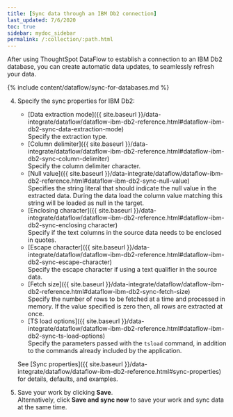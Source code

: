 ```yaml
---
title: [Sync data through an IBM Db2 connection]
last_updated: 7/6/2020
toc: true
sidebar: mydoc_sidebar
permalink: /:collection/:path.html
---
```

After using ThoughtSpot DataFlow to establish a connection to an IBM Db2 database, you can create automatic data updates, to seamlessly refresh your data.

{% include content/dataflow/sync-for-databases.md %}

4. Specify the sync properties for IBM Db2:

   * [Data extraction mode]({{ site.baseurl }}/data-integrate/dataflow/dataflow-ibm-db2-reference.html#dataflow-ibm-db2-sync-data-extraction-mode)<br/>Specify the extraction type.
   * [Column delimiter]({{ site.baseurl }}/data-integrate/dataflow/dataflow-ibm-db2-reference.html#dataflow-ibm-db2-sync-column-delimiter)<br/>Specify the column delimiter character.
   * [Null value]({{ site.baseurl }}/data-integrate/dataflow/dataflow-ibm-db2-reference.html#dataflow-ibm-db2-sync-null-value)<br/>Specifies the string literal that should indicate the null value in the extracted data. During the data load the column value matching this string will be loaded as null in the target.
   * [Enclosing character]({{ site.baseurl }}/data-integrate/dataflow/dataflow-ibm-db2-reference.html#dataflow-ibm-db2-sync-enclosing character)<br/>Specify if the text columns in the source data needs to be enclosed in quotes.
   * [Escape character]({{ site.baseurl }}/data-integrate/dataflow/dataflow-ibm-db2-reference.html#dataflow-ibm-db2-sync-escape-character)<br/>Specify the escape character if using a text qualifier in the source data.
   * [Fetch size]({{ site.baseurl }}/data-integrate/dataflow/dataflow-ibm-db2-reference.html#dataflow-ibm-db2-sync-fetch-size)<br/>Specify the number of rows to be fetched at a time and processed in memory. If the value specified is zero then, all rows are extracted at once.
   * [TS load options]({{ site.baseurl }}/data-integrate/dataflow/dataflow-ibm-db2-reference.html#dataflow-ibm-db2-sync-ts-load-options)<br/>Specify the parameters passed with the <code>tsload</code> command, in addition to the commands already included by the application.

   See [Sync properties]({{ site.baseurl }}/data-integrate/dataflow/dataflow-ibm-db2-reference.html#sync-properties) for details, defaults, and examples.

5. Save your work by clicking **Save**.<br/>Alternatively, click **Save and sync now** to save your work and sync data at the same time.

